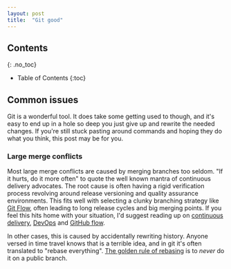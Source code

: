 ```yaml
---
layout: post
title:  "Git good"
---
```


## Contents
{: .no_toc}

* Table of Contents
{:toc}

## Common issues

Git is a wonderful tool. It does take some getting used to though, and it's easy to end up in a hole so deep you just give up and rewrite the needed changes. If you're still stuck pasting around commands and hoping they do what you think, this post may be for you.

### Large merge conflicts 

Most large merge conflicts are caused by merging branches too seldom. "If it hurts, do it more often" to quote the well known mantra of continuous delivery advocates. The root cause is often having a rigid verification process revolving around release versioning and quality assurance environments. This fits well with selecting a clunky branching strategy like [Git Flow](https://www.atlassian.com/git/tutorials/comparing-workflows/gitflow-workflow), often leading to long release cycles and big merging points. If you feel this hits home with your situation, I'd suggest reading up on [continuous delivery](), [DevOps]() and [GitHub flow](). 

In other cases, this is caused by accidentally rewriting history. Anyone versed in time travel knows that is a terrible idea, and in git it's often translated to "rebase everything". [The golden rule of rebasing](https://www.atlassian.com/git/tutorials/merging-vs-rebasing#the-golden-rule-of-rebasing) is to _never_ do it on a public branch.